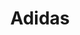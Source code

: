 ---
id: adidas
parent: /wiki/racchette/
permalink: /wiki/racchette/adidas/
image: /images/wiki/brands/adidas.webp
title: Adidas
brand: adidas
marca: adidas
description: "Approdato al padel nel lontano 2014, il brand tedesco si contraddistingue per modelli all’avanguardia e varietà dei propri modelli: dal gioco offensivo di Ale Galan a quello difensivo di Marta Ortega, oltre ad un modello innovativo 100% sostenibile."
---